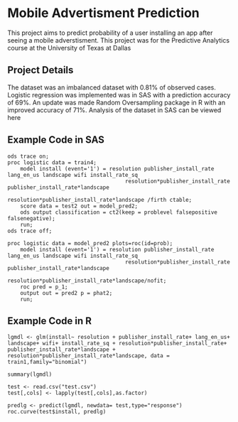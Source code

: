 # Mobile Advertisment Prediction

This project aims to predict probability of a user installing an app after seeing a mobile adverstisment. This project was for the Predictive Analytics course at the University of Texas at Dallas

## Project Details
The dataset was an imbalanced dataset with 0.81% of observed cases. Logistic regression was implemented was in SAS with a prediction accuracy of 69%. An update was made Random Oversampling package in R with an improved accuracy of 71%. Analysis of the dataset in SAS can be viewed here

## Example Code in SAS
```
ods trace on;
proc logistic data = train4;
	model install (event='1') = resolution publisher_install_rate lang_en_us landscape wifi install_rate_sq 
	 								 resolution*publisher_install_rate publisher_install_rate*landscape
	 								 resolution*publisher_install_rate*landscape /firth ctable;
	score data = test2 out = model_pred2;
	ods output classification = ct2(keep = problevel falsepositive falsenegative);
	run;
ods trace off;

proc logistic data = model_pred2 plots=roc(id=prob);
	model install (event='1') = resolution publisher_install_rate lang_en_us landscape wifi install_rate_sq 
	 								 resolution*publisher_install_rate publisher_install_rate*landscape
	 								 resolution*publisher_install_rate*landscape/nofit;
	roc pred = p_1;
	output out = pred2 p = phat2;
	run;

```

## Example Code in R
```
lgmdl <- glm(install~ resolution + publisher_install_rate+ lang_en_us+ landscape+ wifi+ install_rate_sq + resolution*publisher_install_rate+ publisher_install_rate*landscape + resolution*publisher_install_rate*landscape, data = train1,family="binomial") 

summary(lgmdl)

test <- read.csv("test.csv")
test[,cols] <- lapply(test[,cols],as.factor)

predlg <- predict(lgmdl, newdata= test,type="response")
roc.curve(test$install, predlg)
```
